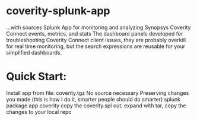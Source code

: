 # coverity-splunk-app
...with sources
  Splunk App for monitoring and analyzing Synopsys Coverity Connect events, metrics, and stats
  The dashboard panels developed for troubleshooting Coverity Connect client issues, they are probably overkill for real time monitoring, but the search expressions are reusable for your simplified dashboards.
# Quick Start:
  Install app from file: coverity.tgz
  No source necessary
  Preserving changes you made (this is how I do it, smarter people should do smarter)
    splunk package app coverity
    copy the coverity.spl out, expand with tar, copy the changes to your local repo
  
  

